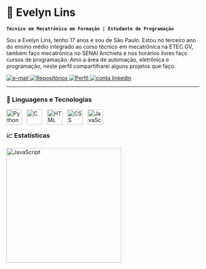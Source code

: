 # 👾 Evelyn Lins

**`Técnico em Mecatrônica em Formação | Estudante de Programação`**

Sou a Evelyn Lins, tenho 17 anos e sou de São Paulo. Estou no terceiro ano do ensino médio integrado ao curso técnico em mecatrônica na ETEC GV, também faço mecatrônica no SENAI Anchieta e nos horários livres faço cursos de programação. Amo a área de automação, eletrônica e programação, neste perfil compartilharei alguns projetos que faço.

<p align="left">
    <a href="mailto:evelynlins9055@gmail.com">
        <img 
            alt="e-mail" 
            title="Clique para aqui entrar em contato" 
            src="https://custom-icon-badges.demolab.com/badge/-email-red?style=for-the-badge&logo=mention&logoColor=white"
        />
    </a>
    <a href="https://github.com/Evelyn-Lins?tab=repositories">
        <img 
            alt="Repositórios" 
            title="Meus Repositórios" 
            src="https://custom-icon-badges.demolab.com/badge/-My%20Repos-yellow?style=for-the-badge&logoColor=white&logo=repo"
        />
    </a>
    <a href="https://github.com/Evelyn-Lins">
        <img 
            alt="Perfil" 
            title="Me siga no Github" 
            src="https://custom-icon-badges.demolab.com/badge/Github-55960c?style=for-the-badge&logoColor=white&logo=github"
        />
    </a> 
    <a href="https://www.linkedin.com/in/evelynlinscruz">
        <img 
            alt="conta linkedin" 
            title="Perfil LinkedIn" 
            src="https://custom-icon-badges.demolab.com/badge/-LinkedIn-3591d8?style=for-the-badge&logo=linke&logoColor=white"
        />
    </a> 
</p>

---

### 🤖 Linguagens e Tecnologias

<img
align = "left"
    alt = "Python"
    title = "Python"
    width = "40px"
    style = "padding-right: 10px;"
    src="https://cdn.jsdelivr.net/gh/devicons/devicon@latest/icons/python/python-original.svg" 
/>

<img
align = "left"
    alt = "C"
    title = "C"
    width = "40px"
    style = "padding-right: 10px;"
    src="https://cdn.jsdelivr.net/gh/devicons/devicon@latest/icons/c/c-original.svg"
/>

<img
align = "left"
    alt = "HTML"
    title = "HTML"
    width = "40px"
    style = "padding-right: 10px;"
    src="https://cdn.jsdelivr.net/gh/devicons/devicon@latest/icons/html5/html5-original.svg" 
/>


<img
align = "left"
    alt = "CSS"
    title = "CSS"
    width = "40px"
    style = "padding-right: 10px;"
    src="https://cdn.jsdelivr.net/gh/devicons/devicon@latest/icons/css3/css3-original.svg" 
/>

<img
align = "left"
    alt = "JavaScript"
    title = "JavaScript"
    width = "40px"
    style = "padding-right: 10px;"
    src="https://cdn.jsdelivr.net/gh/devicons/devicon@latest/icons/javascript/javascript-original.svg" 
/>

<br/>
<br/>

### 📈 Estatísticas

<img
align = "left"
    alt = "JavaScript"
    title = "JavaScript"
    width = "300px"
    style = "padding-right: 10px;"
    src="https://github-readme-stats.vercel.app/api/top-langs/?username=Evelyn-Lins&theme=tokyonight&layout=compact&custom_title=Tecnologias&langs_count=5" 
/>

